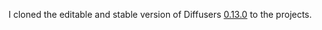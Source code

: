 I cloned the editable and stable version of Diffusers [0.13.0](https://github.com/huggingface/diffusers/releases/tag/v0.13.0) to the projects.
